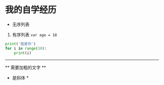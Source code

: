 # 我的自学经历

* 无序列表
1. 有序列表
`var age = 18`
```python
print('我爱你')
for i in range(10):
    print(i)
```
-----
** 需要加粗的文字 **
* 是斜体 *